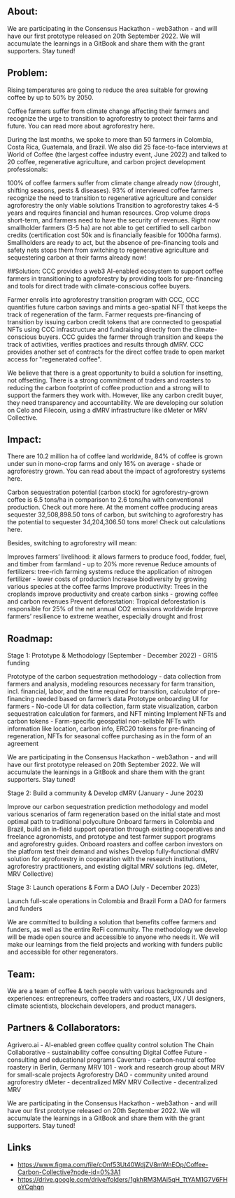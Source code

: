 ## About:
We are participating in the Consensus Hackathon - web3athon - and will have our first prototype released on 20th September 2022. We will accumulate the learnings in a GitBook and share them with the grant supporters. Stay tuned!

## Problem:
Rising temperatures are going to reduce the area suitable for growing coffee by up to 50% by 2050.

Coffee farmers suffer from climate change affecting their farmers and recognize the urge to transition to agroforestry to protect their farms and future. You can read more about agroforestry here.

During the last months, we spoke to more than 50 farmers in Colombia, Costa Rica, Guatemala, and Brazil. We also did 25 face-to-face interviews at World of Coffee (the largest coffee industry event, June 2022) and talked to 20 coffee, regenerative agriculture, and carbon project development professionals:

100% of coffee farmers suffer from climate change already now (drought, shifting seasons, pests & diseases).
93% of interviewed coffee farmers recognize the need to transition to regenerative agriculture and consider agroforestry the only viable solutions
Transition to agroforestry takes 4-5 years and requires financial and human resources. Crop volume drops short-term, and farmers need to have the security of revenues.
Right now smallholder farmers (3-5 ha) are not able to get certified to sell carbon credits (certification cost 50k and is financially feasible for 1000ha farms).
Smallholders are ready to act, but the absence of pre-financing tools and safety nets stops them from switching to regenerative agriculture and sequestering carbon at their farms already now!

##Solution:
CCC provides a web3 AI-enabled ecosystem to support coffee farmers in transitioning to agroforestry by providing tools for pre-financing and tools for direct trade with climate-conscious coffee buyers.

Farmer enrolls into agroforestry transition program with CCC, CCC quantifies future carbon savings and mints a geo-spatial NFT that keeps the track of regeneration of the farm. Farmer requests pre-financing of transition by issuing carbon credit tokens that are connected to geospatial NFTs using CCC infrastructure and fundraising directly from the climate-conscious buyers. CCC guides the farmer through transition and keeps the track of activities, verifies practices and results through dMRV. CCC provides another set of contracts for the direct coffee trade to open market access for "regenerated coffee".

We believe that there is a great opportunity to build a solution for insetting, not offsetting. There is a strong commitment of traders and roasters to reducing the carbon footprint of coffee production and a strong will to support the farmers they work with. However, like any carbon credit buyer, they need transparency and accountability. We are developing our solution on Celo and Filecoin, using a dMRV infrastructure like dMeter or MRV Collective.

## Impact:
There are 10.2 million ha of coffee land worldwide, 84% of coffee is grown under sun in mono-crop farms and only 16% on average - shade or agroforestry grown. You can read about the impact of agroforestry systems here.

Carbon sequestration potential (carbon stock) for agroforestry-grown coffee is 6.5 tons/ha in comparison to 2.6 tons/ha with conventional production. Check out more here. At the moment coffee producing areas sequester 32,508,898.50 tons of carbon, but switching to agroforestry has the potential to sequester 34,204,306.50 tons more! Check out calculations here.

Besides, switching to agroforestry will mean:

Improves farmers’ livelihood: it allows farmers to produce food, fodder, fuel, and timber from farmland - up to 20% more revenue
Reduce amounts of fertilizers: tree-rich farming systems reduce the application of nitrogen fertilizer - lower costs of production
Increase biodiversity by growing various species at the coffee farms
Improve productivity: Trees in the croplands improve productivity and create carbon sinks - growing coffee and carbon revenues
Prevent deforestation: Tropical deforestation is responsible for 25% of the net annual CO2 emissions worldwide
Improve farmers’ resilience to extreme weather, especially drought and frost

## Roadmap:
Stage 1: Prototype & Methodology (September - December 2022) - GR15 funding

Prototype of the carbon sequestration methodology - data collection from farmers and analysis, modeling resources necessary for farm transition, incl. financial, labor, and the time required for transition, calculator of pre-financing needed based on farmer’s data
Prototype onboarding UI for farmers - No-code UI for data collection, farm state visualization, carbon sequestration calculation for farmers, and NFT minting
Implement NFTs and carbon tokens - Farm-specific geospatial non-sellable NFTs with information like location, carbon info, ERC20 tokens for pre-financing of regeneration, NFTs for seasonal coffee purchasing as in the form of an agreement

We are participating in the Consensus Hackathon - web3athon - and will have our first prototype released on 20th September 2022. We will accumulate the learnings in a GitBook and share them with the grant supporters. Stay tuned!

Stage 2: Build a community & Develop dMRV (January - June 2023)

Improve our carbon sequestration prediction methodology and model various scenarios of farm regeneration based on the initial state and most optimal path to traditional polyculture
Onboard farmers in Colombia and Brazil, build an in-field support operation through existing cooperatives and freelance agronomists, and prototype and test farmer support programs and agroforestry guides. Onboard roasters and coffee carbon investors on the platform test their demand and wishes
Develop fully-functional dMRV solution for agroforestry in cooperation with the research institutions, agroforestry practitioners, and existing digital MRV solutions (eg. dMeter, MRV Collective)

Stage 3: Launch operations & Form a DAO (July - December 2023)

Launch full-scale operations in Colombia and Brazil
Form a DAO for farmers and funders

We are committed to building a solution that benefits coffee farmers and funders, as well as the entire ReFi community. The methodology we develop will be made open source and accessible to anyone who needs it. We will make our learnings from the field projects and working with funders public and accessible for other regenerators.

## Team:
We are a team of coffee & tech people with various backgrounds and experiences: entrepreneurs, coffee traders and roasters, UX / UI designers, climate scientists, blockchain developers, and product managers.

## Partners & Collaborators:
Agrivero.ai - AI-enabled green coffee quality control solution
The Chain Collaborative - sustainability coffee consulting
Digital Coffee Future - consulting and educational programs
Caventura - carbon-neutral coffee roastery in Berlin, Germany
MRV 101 - work and research group about MRV for small-scale projects
Agroforestry DAO - community united around agroforestry
dMeter - decentralized MRV
MRV Collective - decentralized MRV

We are participating in the Consensus Hackathon - web3athon - and will have our first prototype released on 20th September 2022. We will accumulate the learnings in a GitBook and share them with the grant supporters. Stay tuned!

## Links

- https://www.figma.com/file/cOnf53Ut40WdjZV8mWnEOp/Coffee-Carbon-Collective?node-id=0%3A1
- https://drive.google.com/drive/folders/1gkhRM3MAi5qH_TtYAM1G7V6FHoYCqhqn
